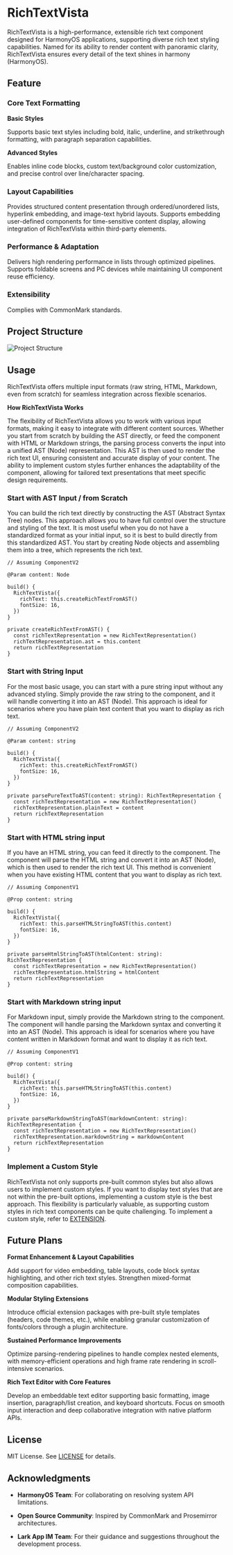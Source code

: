 RichTextVista
=============

RichTextVista is a high-performance, extensible rich text component designed for HarmonyOS applications, supporting diverse rich text styling capabilities. Named for its ability to render content with panoramic clarity, RichTextVista ensures every detail of the text shines in harmony (HarmonyOS).

Feature
-------

### **Core Text Formatting**

**Basic Styles** 

Supports basic text styles including bold, italic, underline, and strikethrough formatting, with paragraph separation capabilities. 

**Advanced Styles** 

Enables inline code blocks, custom text/background color customization, and precise control over line/character spacing.

### **Layout Capabilities**

Provides structured content presentation through ordered/unordered lists, hyperlink embedding, and image-text hybrid layouts. Supports embedding user-defined components for time-sensitive content display, allowing integration of RichTextVista within third-party elements.

### **Performance & Adaptation**

Delivers high rendering performance in lists through optimized pipelines. Supports foldable screens and PC devices while maintaining UI component reuse efficiency.

### **Extensibility**

Complies with CommonMark standards.

Project Structure
-----------------

![Project Structure](https://github.com/larksuite/rich-text-vista/blob/main/project-structure.png)

Usage
-----

RichTextVista offers multiple input formats (raw string, HTML, Markdown, even from scratch) for seamless integration across flexible scenarios. 

**How RichTextVista Works**

The flexibility of RichTextVista allows you to work with various input formats, making it easy to integrate with different content sources. Whether you start from scratch by building the AST directly, or feed the component with HTML or Markdown strings, the parsing process converts the input into a unified AST (Node) representation. This AST is then used to render the rich text UI, ensuring consistent and accurate display of your content. The ability to implement custom styles further enhances the adaptability of the component, allowing for tailored text presentations that meet specific design requirements.

### Start with AST Input / from Scratch

You can build the rich text directly by constructing the AST (Abstract Syntax Tree) nodes. This approach allows you to have full control over the structure and styling of the text. It is most useful when you do not have a standardized format as your initial input, so it is best to build directly from this standardized AST. You start by creating Node objects and assembling them into a tree, which represents the rich text.

```   
// Assuming ComponentV2  

@Param content: Node  

build() {
  RichTextVista({      
    richText: this.createRichTextFromAST()
    fontSize: 16,      
  })  
} 

private createRichTextFromAST() {
  const richTextRepresentation = new RichTextRepresentation()
  richTextRepresentation.ast = this.content
  return richTextRepresentation
}
```

### Start with String Input

For the most basic usage, you can start with a pure string input without any advanced styling. Simply provide the raw string to the component, and it will handle converting it into an AST (Node). This approach is ideal for scenarios where you have plain text content that you want to display as rich text.

```   
// Assuming ComponentV2 

@Param content: string

build() {
  RichTextVista({      
    richText: this.createRichTextFromAST()
    fontSize: 16,      
  })   
}

private parsePureTextToAST(content: string): RichTextRepresentation {
  const richTextRepresentation = new RichTextRepresentation()
  richTextRepresentation.plainText = content
  return richTextRepresentation
}
```

### Start with HTML string input

If you have an HTML string, you can feed it directly to the component. The component will parse the HTML string and convert it into an AST (Node), which is then used to render the rich text UI. This method is convenient when you have existing HTML content that you want to display as rich text.

```   
// Assuming ComponentV1  

@Prop content: string

build() {
  RichTextVista({      
    richText: this.parseHTMLStringToAST(this.content)
    fontSize: 16,      
  })   
}

private parseHtmlStringToAST(htmlContent: string): RichTextRepresentation {
  const richTextRepresentation = new RichTextRepresentation()
  richTextRepresentation.htmlString = htmlContent
  return richTextRepresentation
}
```

### Start with Markdown string input

For Markdown input, simply provide the Markdown string to the component. The component will handle parsing the Markdown syntax and converting it into an AST (Node). This approach is ideal for scenarios where you have content written in Markdown format and want to display it as rich text.

```   
// Assuming ComponentV1  

@Prop content: string

build() {
  RichTextVista({      
    richText: this.parseHTMLStringToAST(this.content)
    fontSize: 16,      
  })   
}

private parseMarkdownStringToAST(markdownContent: string): RichTextRepresentation {
  const richTextRepresentation = new RichTextRepresentation()
  richTextRepresentation.markdownString = markdownContent
  return richTextRepresentation
}
```

### Implement a Custom Style

RichTextVista not only supports pre-built common styles but also allows users to implement custom styles. If you want to display text styles that are not within the pre-built options, implementing a custom style is the best approach. This flexibility is particularly valuable, as supporting custom styles in rich text components can be quite challenging. To implement a custom style, refer to [EXTENSION](https://github.com/larksuite/rich-text-vista/blob/main/EXTENSION.md).

Future Plans
------------

**Format Enhancement & Layout Capabilities**

Add support for video embedding, table layouts, code block syntax highlighting, and other rich text styles. Strengthen mixed-format composition capabilities.

**Modular Styling Extensions**

Introduce official extension packages with pre-built style templates (headers, code themes, etc.), while enabling granular customization of fonts/colors through a plugin architecture.

**Sustained Performance Improvements**

Optimize parsing-rendering pipelines to handle complex nested elements, with memory-efficient operations and high frame rate rendering in scroll-intensive scenarios.

**Rich Text Editor with Core Features**

Develop an embeddable text editor supporting basic formatting, image insertion, paragraph/list creation, and keyboard shortcuts. Focus on smooth input interaction and deep collaborative integration with native platform APIs.

License
-------

MIT License. See [LICENSE](https://github.com/larksuite/rich-text-vista/blob/main/LICENSE) for details.

Acknowledgments
---------------

*   **HarmonyOS Team**: For collaborating on resolving system API limitations.
    
*   **Open Source Community**: Inspired by CommonMark and Prosemirror architectures.
    
*   **Lark App IM Team**: For their guidance and suggestions throughout the development process.